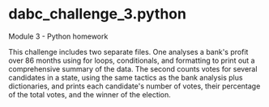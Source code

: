 # dabc_challenge_3.python
Module 3 - Python homework

This challenge includes two separate files. One analyses a bank's profit over 86 months using for loops, conditionals, and formatting to print out a comprehensive summary of the data. The second counts votes for several candidates in a state, using the same tactics as the bank analysis plus dictionaries, and prints each candidate's number of votes, their percentage of the total votes, and the winner of the election. 